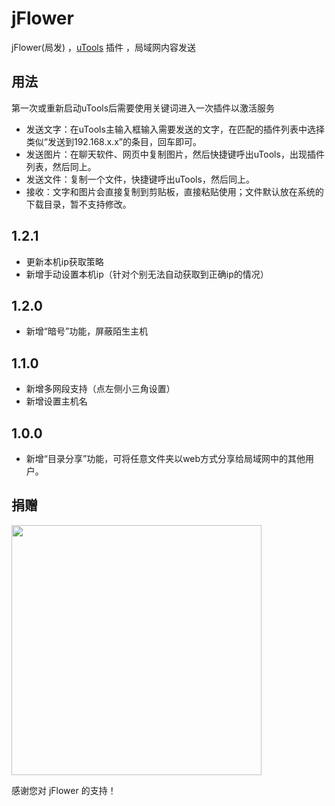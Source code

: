# jFlower
jFlower(局发) ，[uTools](https://u.tools/) 插件 ，局域网内容发送

## 用法
第一次或重新启动uTools后需要使用关键词进入一次插件以激活服务
- 发送文字：在uTools主输入框输入需要发送的文字，在匹配的插件列表中选择类似“发送到192.168.x.x”的条目，回车即可。
- 发送图片：在聊天软件、网页中复制图片，然后快捷键呼出uTools，出现插件列表，然后同上。
- 发送文件：复制一个文件，快捷键呼出uTools，然后同上。
- 接收：文字和图片会直接复制到剪贴板，直接粘贴使用；文件默认放在系统的下载目录，暂不支持修改。  
  
  
## 1.2.1
- 更新本机ip获取策略
- 新增手动设置本机ip（针对个别无法自动获取到正确ip的情况）  

## 1.2.0 
- 新增“暗号”功能，屏蔽陌生主机  

## 1.1.0 
- 新增多网段支持（点左侧小三角设置）
- 新增设置主机名  

## 1.0.0
- 新增“目录分享”功能，可将任意文件夹以web方式分享给局域网中的其他用户。  


## 捐赠
<img width = "400" src="https://www.jsearch.site/public/imgs/wepay.jpg">  

感谢您对 jFlower 的支持！